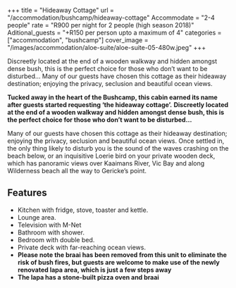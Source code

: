 +++
title = "Hideaway Cottage"
url = "/accommodation/bushcamp/hideaway-cottage"
Accommodate = "2-4 people"
rate = "R900 per night for 2 people (high season 2018)"
Aditional_guests = "+R150 per person upto a maximum of 4"
categories = ["accommodation", "bushcamp"]
cover_image = "/images/accommodation/aloe-suite/aloe-suite-05-480w.jpeg"
+++

Discreetly located at the end of a wooden walkway and hidden amongst dense bush, this is the perfect choice for those who don’t want to be disturbed… Many of our guests have chosen this cottage as their hideaway destination; enjoying the privacy, seclusion and beautiful ocean views.
<!--more-->
**Tucked away in the heart of the Bushcamp, this cabin earned its name after guests started requesting ‘the hideaway cottage’.** **Discreetly located at the end of a wooden walkway and hidden amongst dense bush, this is the perfect choice for those who don’t want to be disturbed…**

Many of our guests have chosen this cottage as their hideaway destination; enjoying the privacy, seclusion and beautiful ocean views. Once settled in, the only thing likely to disturb you is the sound of the waves crashing on the beach below, or an inquisitive Loerie bird on your private wooden deck, which has panoramic views over Kaaimans River, Vic Bay and along Wilderness beach all the way to Gericke’s point.

## Features

*   Kitchen with fridge, stove, toaster and kettle.
*   Lounge area.
*   Television with M-Net
*   Bathroom with shower.
*   Bedroom with double bed.
*   Private deck with far-reaching ocean views.
*   **Please note the braai has been removed from this unit to eliminate the risk of bush fires, but guests are welcome to make use of the newly renovated lapa area, which is just a few steps away**
*   **The lapa has a stone-built pizza oven and braai**